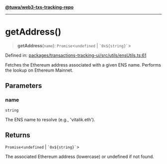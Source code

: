 [**@tuwa/web3-txs-tracking-repo**](../../../README.md)

***

# getAddress()

> **getAddress**(`name`): `Promise`\<`undefined` \| `` `0x${string}` ``\>

Defined in: [packages/transactions-tracking-ui/src/utils/ensUtils.ts:61](https://github.com/TuwaIO/web3-transactions-tracking/blob/c00dfab7739fc95457ad32909e117b091845b823/packages/transactions-tracking-ui/src/utils/ensUtils.ts#L61)

Fetches the Ethereum address associated with a given ENS name.
Performs the lookup on Ethereum Mainnet.

## Parameters

### name

`string`

The ENS name to resolve (e.g., 'vitalik.eth').

## Returns

`Promise`\<`undefined` \| `` `0x${string}` ``\>

The associated Ethereum address (lowercase) or undefined if not found.
